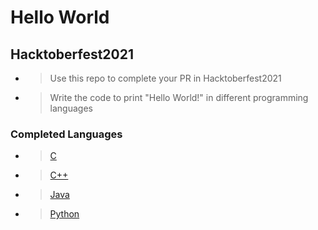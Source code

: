 # Hello World 
## Hacktoberfest2021

- > Use this repo to complete your PR in Hacktoberfest2021 
- > Write the code to print "Hello World!" in different programming languages
### Completed Languages
- > [C](https://github.com/afashani/Hello-World-Hacktoberfest2021-/blob/main/helloworld.c)
- > [C++](https://github.com/afashani/Hello-World-Hacktoberfest2021-/blob/main/helloworld.cpp)
- > [Java](https://github.com/afashani/Hello-World-Hacktoberfest2021-/blob/main/HelloWorld.java)
- > [Python](https://github.com/afashani/Hello-World-Hacktoberfest2021-/blob/main/helloworld.py)
